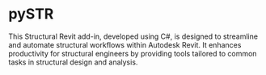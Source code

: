 # pySTR
This Structural Revit add-in, developed using C#, is designed to streamline and automate structural workflows within Autodesk Revit. It enhances productivity for structural engineers by providing tools tailored to common tasks in structural design and analysis.
